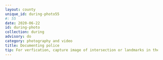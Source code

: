 ```yaml
---
layout: county 
unique_id: during-photo55
#: 55
date: 2020-06-22
id: during-photo
collection: during
advisory: do
category: photography and video
title: Documenting police
tip: For verfication, capture image of intersection or landmarks in the area.
---
```

